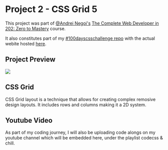 # Project 2 - CSS Grid 5
This project was part of [@Andrei Negoi's](https://github.com/aneagoie) [The Complete Web Developer in 202: Zero to Mastery](https://www.udemy.com/course/the-complete-web-developer-zero-to-mastery/) course. 

It also constitutes part of my [#100dayscsschallenge repo](https://github.com/arcadecodes/pure_css_projects_landing) with the actual webite hosted [here](https://arcadecodes.github.io/pure_css_projects_landing/). 

## Project Preview 
![](flexbox.gif)

## CSS Grid 
CSS Grid layout is a technique that allows for creating complex remosive design layouts. It includes rows and columns making it a 2D system. 

## Youtube Video
As part of my coding journey, I will also be uploading code alongs on my youtube channel which will be embedded here, under the playlist codecss & chill. 
